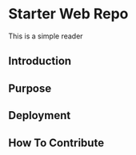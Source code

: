 # Starter Web Repo
This is a simple reader

## Introduction

## Purpose

## Deployment

## How To Contribute
